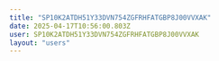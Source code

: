 ```yaml
---
title: "SP10K2ATDH51Y33DVN754ZGFRHFATGBP8J00VVXAK"
date: 2025-04-17T10:56:00.803Z
user: SP10K2ATDH51Y33DVN754ZGFRHFATGBP8J00VVXAK
layout: "users"
---
```

    